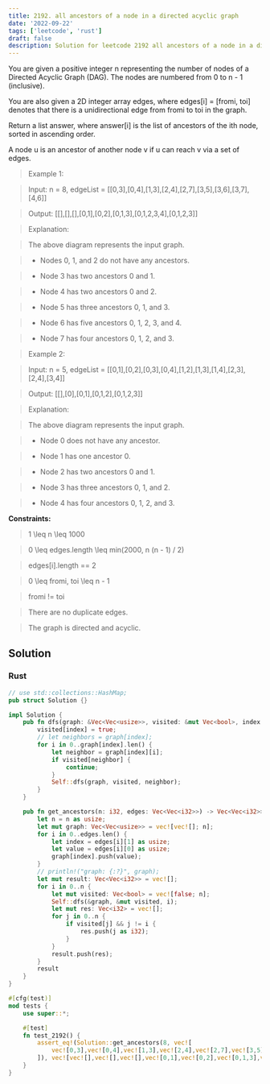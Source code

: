 ```yaml
---
title: 2192. all ancestors of a node in a directed acyclic graph
date: '2022-09-22'
tags: ['leetcode', 'rust']
draft: false
description: Solution for leetcode 2192 all ancestors of a node in a directed acyclic graph
---
```



You are given a positive integer n representing the number of nodes of a Directed Acyclic Graph (DAG). The nodes are numbered from 0 to n - 1 (inclusive).



You are also given a 2D integer array edges, where edges[i] <TeX>=</TeX> [fromi, toi] denotes that there is a unidirectional edge from fromi to toi in the graph.



Return a list answer, where answer[i] is the list of ancestors of the ith node, sorted in ascending order.



A node u is an ancestor of another node v if u can reach v via a set of edges.



 



 > Example 1:





 > Input: n <TeX>=</TeX> 8, edgeList <TeX>=</TeX> [[0,3],[0,4],[1,3],[2,4],[2,7],[3,5],[3,6],[3,7],[4,6]]

 > Output: [[],[],[],[0,1],[0,2],[0,1,3],[0,1,2,3,4],[0,1,2,3]]

 > Explanation:

 > The above diagram represents the input graph.

 > - Nodes 0, 1, and 2 do not have any ancestors.

 > - Node 3 has two ancestors 0 and 1.

 > - Node 4 has two ancestors 0 and 2.

 > - Node 5 has three ancestors 0, 1, and 3.

 > - Node 6 has five ancestors 0, 1, 2, 3, and 4.

 > - Node 7 has four ancestors 0, 1, 2, and 3.

 > Example 2:





 > Input: n <TeX>=</TeX> 5, edgeList <TeX>=</TeX> [[0,1],[0,2],[0,3],[0,4],[1,2],[1,3],[1,4],[2,3],[2,4],[3,4]]

 > Output: [[],[0],[0,1],[0,1,2],[0,1,2,3]]

 > Explanation:

 > The above diagram represents the input graph.

 > - Node 0 does not have any ancestor.

 > - Node 1 has one ancestor 0.

 > - Node 2 has two ancestors 0 and 1.

 > - Node 3 has three ancestors 0, 1, and 2.

 > - Node 4 has four ancestors 0, 1, 2, and 3.

 



**Constraints:**



 > 1 <TeX>\leq</TeX> n <TeX>\leq</TeX> 1000

 > 0 <TeX>\leq</TeX> edges.length <TeX>\leq</TeX> min(2000, n  (n - 1) / 2)

 > edges[i].length <TeX>=</TeX><TeX>=</TeX> 2

 > 0 <TeX>\leq</TeX> fromi, toi <TeX>\leq</TeX> n - 1

 > fromi !<TeX>=</TeX> toi

 > There are no duplicate edges.

 > The graph is directed and acyclic.


## Solution
### Rust
```rust
// use std::collections::HashMap;
pub struct Solution {}

impl Solution {
    pub fn dfs(graph: &Vec<Vec<usize>>, visited: &mut Vec<bool>, index: usize) {
        visited[index] = true;
        // let neighbors = graph[index];
        for i in 0..graph[index].len() {
            let neighbor = graph[index][i];
            if visited[neighbor] {
                continue;
            }
            Self::dfs(graph, visited, neighbor);
        }
    }

    pub fn get_ancestors(n: i32, edges: Vec<Vec<i32>>) -> Vec<Vec<i32>> {
        let n = n as usize;
        let mut graph: Vec<Vec<usize>> = vec![vec![]; n];
        for i in 0..edges.len() {
            let index = edges[i][1] as usize;
            let value = edges[i][0] as usize;
            graph[index].push(value); 
        }
        // println!("graph: {:?}", graph);
        let mut result: Vec<Vec<i32>> = vec![];
        for i in 0..n {
            let mut visited: Vec<bool> = vec![false; n];
            Self::dfs(&graph, &mut visited, i);
            let mut res: Vec<i32> = vec![];
            for j in 0..n {
                if visited[j] && j != i {
                    res.push(j as i32);
                }
            }
            result.push(res);
        }
        result
    }
}

#[cfg(test)]
mod tests {
    use super::*;

    #[test]
    fn test_2192() {
        assert_eq!(Solution::get_ancestors(8, vec![
            vec![0,3],vec![0,4],vec![1,3],vec![2,4],vec![2,7],vec![3,5],vec![3,6],vec![3,7],vec![4,6]
        ]), vec![vec![],vec![],vec![],vec![0,1],vec![0,2],vec![0,1,3],vec![0,1,2,3,4],vec![0,1,2,3]]);
    }
}


```
